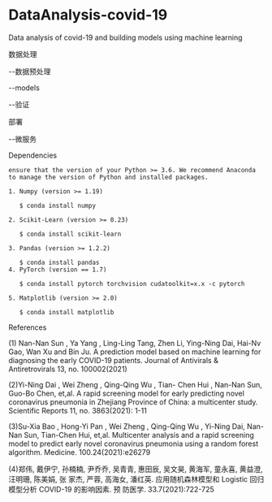 # DataAnalysis-covid-19

Data analysis of covid-19 and building models using machine learning

 数据处理

 --数据预处理

 --models
 
 --验证
 
 部署
 
 --微服务
 
Dependencies
    
    ensure that the version of your Python >= 3.6. We recommend Anaconda to manage the version of Python and installed packages.
    
    1. Numpy (version >= 1.19)

       $ conda install numpy
    
    2. Scikit-Learn (version >= 0.23)

       $ conda install scikit-learn
    
    3. Pandas (version >= 1.2.2)

       $ conda install pandas
    4. PyTorch (version == 1.7)

       $ conda install pytorch torchvision cudatoolkit=x.x -c pytorch 

    5. Matplotlib (version >= 2.0)

       $ conda install matplotlib
  
 References
  
  (1) Nan-Nan Sun , Ya Yang , Ling-Ling Tang, Zhen Li, Ying-Ning Dai, Hai-Nv Gao, Wan Xu and Bin Ju. A prediction model based on machine learning for diagnosing the early COVID-19 patients. Journal of Antivirals & Antiretrovirals 13, no. 100002(2021)
  
  (2)Yi-Ning Dai , Wei Zheng , Qing-Qing Wu , Tian- Chen Hui , Nan-Nan Sun, Guo-Bo Chen, et,al. A rapid screening model for early predicting novel coronavirus pneumonia in Zhejiang Province of China: a multicenter study. Scientific Reports 11, no. 3863(2021): 1-11
  
  (3)Su-Xia Bao , Hong-Yi Pan , Wei Zheng , Qing-Qing Wu , Yi-Ning Dai, Nan-Nan Sun, Tian-Chen Hui, et,al. Multicenter analysis and a rapid screening model to predict early novel coronavirus pneumonia using a random forest algorithm. Medicine. 100.24(2021):e26279
  
  (4)郑伟, 戴伊宁, 孙楠楠, 尹乔乔, 吴青青, 惠田辰, 吴文昊, 黄海军, 童永喜, 黄益澄, 汪明珊, 陈美娟, 张 家杰, 严蓉, 高海女, 潘红英. 应用随机森林模型和 Logistic 回归模型分析 COVID-19 的影响因素. 预 防医学. 33.7(2021):722-725
  
    


